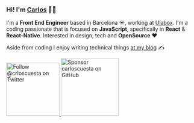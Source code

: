 ### Hi! I'm [Carlos](https://carloscuesta.me) 👋🏼

I'm a **Front End Engineer** based in Barcelona ☀️, working at [Ulabox](https://ulabox.com). I'm a coding passionate that is focused on **JavaScript**, specifically in **React** & **React-Native**. Interested in design, tech and **OpenSource** ❤️

Aside from coding I enjoy writing technical things [at my blog](https://carloscuesta.me/blog) ✍️

<p>
  <a href="https://twitter.com/intent/follow?screen_name=crloscuesta">
    <img src="https://user-images.githubusercontent.com/7629661/87819979-7ea5b180-c86d-11ea-8566-b36c834a0816.png" width="141" alt="Follow @crloscuesta on Twitter" title="Follow @crloscuesta on Twitter">
  </a>

  <a href="https://github.com/sponsors/carloscuesta">
    <img src="https://user-images.githubusercontent.com/7629661/87820248-08557f00-c86e-11ea-9a40-9940fac22288.png" width="153" alt="Sponsor carloscuesta on GitHub" title="Sponsor carloscuesta on GitHub">
  </a>
</p>
